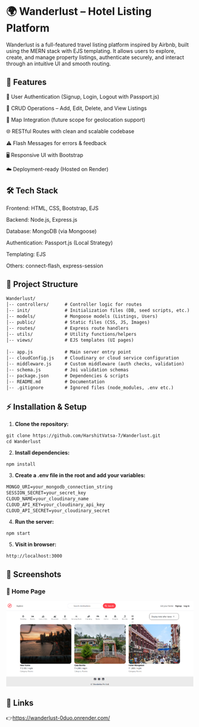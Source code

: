 # 🌍 Wanderlust – Hotel Listing Platform

Wanderlust is a full-featured travel listing platform inspired by Airbnb, built using the MERN stack with EJS templating.
It allows users to explore, create, and manage property listings, authenticate securely, and interact through an intuitive UI and smooth routing.

## 🚀 Features

🔐 User Authentication (Signup, Login, Logout with Passport.js)

📝 CRUD Operations – Add, Edit, Delete, and View Listings

📍 Map Integration (future scope for geolocation support)

🌐 RESTful Routes with clean and scalable codebase

⚠️ Flash Messages for errors & feedback

🖥️ Responsive UI with Bootstrap

☁️ Deployment-ready (Hosted on Render)

## 🛠️ Tech Stack

Frontend: HTML, CSS, Bootstrap, EJS

Backend: Node.js, Express.js

Database: MongoDB (via Mongoose)

Authentication: Passport.js (Local Strategy)

Templating: EJS

Others: connect-flash, express-session

## 📂 Project Structure
```
Wanderlust/
│-- controllers/      # Controller logic for routes
│-- init/             # Initialization files (DB, seed scripts, etc.)
│-- models/           # Mongoose models (Listings, Users)
│-- public/           # Static files (CSS, JS, Images)
│-- routes/           # Express route handlers
│-- utils/            # Utility functions/helpers
│-- views/            # EJS templates (UI pages)

│-- app.js            # Main server entry point
│-- cloudConfig.js    # Cloudinary or cloud service configuration
│-- middleware.js     # Custom middleware (auth checks, validation)
│-- schema.js         # Joi validation schemas
│-- package.json      # Dependencies & scripts
│-- README.md         # Documentation
│-- .gitignore        # Ignored files (node_modules, .env etc.)

```
## ⚡ Installation & Setup
1. **Clone the repository:**
```
git clone https://github.com/HarshitVatsa-7/Wanderlust.git
cd Wanderlust
```
2. **Install dependencies:**
```
npm install
```
3. **Create a .env file in the root and add your variables:**
```
MONGO_URI=your_mongodb_connection_string
SESSION_SECRET=your_secret_key
CLOUD_NAME=your_cloudinary_name
CLOUD_API_KEY=your_cloudinary_api_key
CLOUD_API_SECRET=your_cloudinary_secret
```
4. **Run the server:**
```
npm start
```
5. **Visit in browser:**
```
http://localhost:3000
```
## 📸 Screenshots
### 🏡 Home Page  
![Home Page](wanderlust_images/1.png)  

## 🔗 Links
👉https://wanderlust-0duo.onrender.com/
